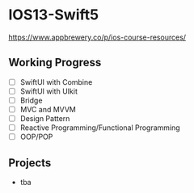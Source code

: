 # IOS13-Swift5
https://www.appbrewery.co/p/ios-course-resources/

## Working Progress
- [ ] SwiftUI with Combine 
- [ ] SwiftUI with UIkit
- [ ] Bridge 
- [ ] MVC and MVVM
- [ ] Design Pattern 
- [ ] Reactive Programming/Functional Programming
- [ ] OOP/POP

## Projects 
- tba
